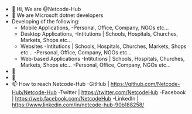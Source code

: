 - 👋 Hi, We are @Netcode-Hub
- 👀 We are Microsoft dotnet developers
- Developing of the following:
    - Mobile Applications,
       -Personal, Office, Company, NGOs etc...
    - Desktop Applications,
       -Intitutions | Schools, Hospitals, Churches, Markets, Shops etc...
    - Websites
        -Intitutions | Schools, Hospitals, Churches, Markets, Shops etc...
        -Personal, Office, Company, NGOs etc... 
    - Web-based Applications
        -Intitutions | Schools, Hospitals, Churches, Markets, Shops etc...
        -Personal, Office, Company, NGOs etc...
- 🌱 
- 💞️ 
- 📫 How to reach Netcode-Hub 
-GitHub | https://github.com/Netcode-Hub/Netcode-Hub
-Twitter | https://twitter.com/NetcodeHub
-Facebook | https://web.facebook.com/NetcodeHub
-LinkedIn | https://www.linkedin.com/in/netcode-hub-90b188258/

<!---
Netcode-Hub/Netcode-Hub is a ✨ special ✨ repository because its `README.md` (this file) appears on your GitHub profile.
You can click the Preview link to take a look at your changes.
--->
